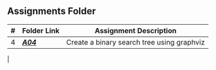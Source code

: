 ##  Assignments Folder

|   #   | Folder Link | Assignment Description |
| :---: | ----------- | ---------------------- |
|   4   | ***<a href="https://github.com/AlexiaDucreay/4883-Software-Tools-Ducreay/tree/main/Assignments/A04">A04</a>***  |  Create a binary search tree using graphviz   
|
